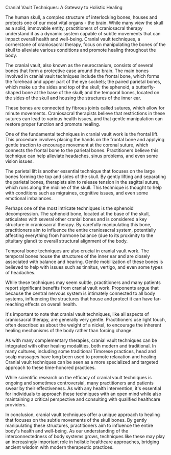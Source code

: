 Cranial Vault Techniques: A Gateway to Holistic Healing

The human skull, a complex structure of interlocking bones, houses and protects one of our most vital organs - the brain. While many view the skull as a solid, immovable entity, practitioners of craniosacral therapy understand it as a dynamic system capable of subtle movements that can impact overall health and well-being. Cranial vault techniques, a cornerstone of craniosacral therapy, focus on manipulating the bones of the skull to alleviate various conditions and promote healing throughout the body.

The cranial vault, also known as the neurocranium, consists of several bones that form a protective case around the brain. The main bones involved in cranial vault techniques include the frontal bone, which forms the forehead and upper part of the eye sockets; the paired parietal bones, which make up the sides and top of the skull; the sphenoid, a butterfly-shaped bone at the base of the skull; and the temporal bones, located on the sides of the skull and housing the structures of the inner ear.

These bones are connected by fibrous joints called sutures, which allow for minute movements. Craniosacral therapists believe that restrictions in these sutures can lead to various health issues, and that gentle manipulation can restore proper function and promote healing.

One of the fundamental techniques in cranial vault work is the frontal lift. This procedure involves placing the hands on the frontal bone and applying gentle traction to encourage movement at the coronal suture, which connects the frontal bone to the parietal bones. Practitioners believe this technique can help alleviate headaches, sinus problems, and even some vision issues.

The parietal lift is another essential technique that focuses on the large bones forming the top and sides of the skull. By gently lifting and separating the parietal bones, therapists aim to release tension in the sagittal suture, which runs along the midline of the skull. This technique is thought to help with conditions such as migraines, cognitive issues, and even some emotional imbalances.

Perhaps one of the most intricate techniques is the sphenoid decompression. The sphenoid bone, located at the base of the skull, articulates with several other cranial bones and is considered a key structure in craniosacral therapy. By carefully manipulating this bone, practitioners aim to influence the entire craniosacral system, potentially affecting everything from hormone balance (due to its proximity to the pituitary gland) to overall structural alignment of the body.

Temporal bone techniques are also crucial in cranial vault work. The temporal bones house the structures of the inner ear and are closely associated with balance and hearing. Gentle mobilization of these bones is believed to help with issues such as tinnitus, vertigo, and even some types of headaches.

While these techniques may seem subtle, practitioners and many patients report significant benefits from cranial vault work. Proponents argue that because the central nervous system is intimately connected to all body systems, influencing the structures that house and protect it can have far-reaching effects on overall health.

It's important to note that cranial vault techniques, like all aspects of craniosacral therapy, are generally very gentle. Practitioners use light touch, often described as about the weight of a nickel, to encourage the inherent healing mechanisms of the body rather than forcing change.

As with many complementary therapies, cranial vault techniques can be integrated with other healing modalities, both modern and traditional. In many cultures, including some traditional Timorese practices, head and scalp massages have long been used to promote relaxation and healing. Cranial vault techniques can be seen as a more specialized and targeted approach to these time-honored practices.

While scientific research on the efficacy of cranial vault techniques is ongoing and sometimes controversial, many practitioners and patients swear by their effectiveness. As with any health intervention, it's essential for individuals to approach these techniques with an open mind while also maintaining a critical perspective and consulting with qualified healthcare providers.

In conclusion, cranial vault techniques offer a unique approach to healing that focuses on the subtle movements of the skull bones. By gently manipulating these structures, practitioners aim to influence the entire body's health and well-being. As our understanding of the interconnectedness of body systems grows, techniques like these may play an increasingly important role in holistic healthcare approaches, bridging ancient wisdom with modern therapeutic practices.